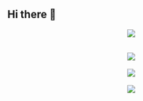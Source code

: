 ## Hi there 👋

<p align="center">
  <a href="https://skillicons.dev">
    <img src="https://skillicons.dev/icons?i=py,tensorflow,azure,aws,git" />
  </a>
</p>

<p align="center">
  </br>
  
  <a href="https://git.io/streak-stats">
    <img src=https://streak-stats.demolab.com/?user=alinapetukhova&&theme=tokyonight&&hide_border=true&card_width=495>
  </a>
   
  </br>
  </br>
  
  <a href="https://github.com/anuraghazra/github-readme-stats">
    <img src=https://github-readme-stats-git-masterrstaa-rickstaa.vercel.app/api/top-langs/?username=alinapetukhova&hide_border=true&langs_count=5&show_icons=true&card_width=495&theme=tokyonight&hide=jupyter%20notebook>
  
  </br>
  </br>

  <a href="https://github.com/anuraghazra/github-readme-stats">
    <img src=https://github-readme-stats.vercel.app/api?username=alinapetukhova&show=prs_merged,prs_merged_percentage&hide=contribs&show_icons=true&theme=tokyonight&rank_icon=github&card_width=495 />
  </a>
    
</p>

<!--
**alinapetukhova/alinapetukhova** is a ✨ _special_ ✨ repository because its `README.md` (this file) appears on your GitHub profile.

Here are some ideas to get you started:

- 🔭 I’m currently working on ...
- 🌱 I’m currently learning ...
- 👯 I’m looking to collaborate on ...
- 🤔 I’m looking for help with ...
- 💬 Ask me about ...
- 📫 How to reach me: ...
- 😄 Pronouns: ...
- ⚡ Fun fact: ...
-->
